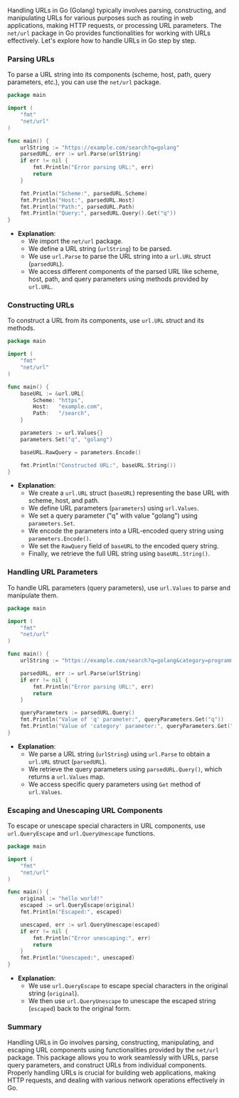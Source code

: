 Handling URLs in Go (Golang) typically involves parsing, constructing, and manipulating URLs for various purposes such as routing in web applications, making HTTP requests, or processing URL parameters. The `net/url` package in Go provides functionalities for working with URLs effectively. Let's explore how to handle URLs in Go step by step.

### Parsing URLs

To parse a URL string into its components (scheme, host, path, query parameters, etc.), you can use the `net/url` package.

```go
package main

import (
    "fmt"
    "net/url"
)

func main() {
    urlString := "https://example.com/search?q=golang"
    parsedURL, err := url.Parse(urlString)
    if err != nil {
        fmt.Println("Error parsing URL:", err)
        return
    }

    fmt.Println("Scheme:", parsedURL.Scheme)
    fmt.Println("Host:", parsedURL.Host)
    fmt.Println("Path:", parsedURL.Path)
    fmt.Println("Query:", parsedURL.Query().Get("q"))
}
```

- **Explanation**:
  - We import the `net/url` package.
  - We define a URL string (`urlString`) to be parsed.
  - We use `url.Parse` to parse the URL string into a `url.URL` struct (`parsedURL`).
  - We access different components of the parsed URL like scheme, host, path, and query parameters using methods provided by `url.URL`.

### Constructing URLs

To construct a URL from its components, use `url.URL` struct and its methods.

```go
package main

import (
    "fmt"
    "net/url"
)

func main() {
    baseURL := &url.URL{
        Scheme: "https",
        Host:   "example.com",
        Path:   "/search",
    }

    parameters := url.Values{}
    parameters.Set("q", "golang")

    baseURL.RawQuery = parameters.Encode()

    fmt.Println("Constructed URL:", baseURL.String())
}
```

- **Explanation**:
  - We create a `url.URL` struct (`baseURL`) representing the base URL with scheme, host, and path.
  - We define URL parameters (`parameters`) using `url.Values`.
  - We set a query parameter ("q" with value "golang") using `parameters.Set`.
  - We encode the parameters into a URL-encoded query string using `parameters.Encode()`.
  - We set the `RawQuery` field of `baseURL` to the encoded query string.
  - Finally, we retrieve the full URL string using `baseURL.String()`.

### Handling URL Parameters

To handle URL parameters (query parameters), use `url.Values` to parse and manipulate them.

```go
package main

import (
    "fmt"
    "net/url"
)

func main() {
    urlString := "https://example.com/search?q=golang&category=programming"

    parsedURL, err := url.Parse(urlString)
    if err != nil {
        fmt.Println("Error parsing URL:", err)
        return
    }

    queryParameters := parsedURL.Query()
    fmt.Println("Value of 'q' parameter:", queryParameters.Get("q"))
    fmt.Println("Value of 'category' parameter:", queryParameters.Get("category"))
}
```

- **Explanation**:
  - We parse a URL string (`urlString`) using `url.Parse` to obtain a `url.URL` struct (`parsedURL`).
  - We retrieve the query parameters using `parsedURL.Query()`, which returns a `url.Values` map.
  - We access specific query parameters using `Get` method of `url.Values`.

### Escaping and Unescaping URL Components

To escape or unescape special characters in URL components, use `url.QueryEscape` and `url.QueryUnescape` functions.

```go
package main

import (
    "fmt"
    "net/url"
)

func main() {
    original := "hello world!"
    escaped := url.QueryEscape(original)
    fmt.Println("Escaped:", escaped)

    unescaped, err := url.QueryUnescape(escaped)
    if err != nil {
        fmt.Println("Error unescaping:", err)
        return
    }
    fmt.Println("Unescaped:", unescaped)
}
```

- **Explanation**:
  - We use `url.QueryEscape` to escape special characters in the original string (`original`).
  - We then use `url.QueryUnescape` to unescape the escaped string (`escaped`) back to the original form.

### Summary

Handling URLs in Go involves parsing, constructing, manipulating, and escaping URL components using functionalities provided by the `net/url` package. This package allows you to work seamlessly with URLs, parse query parameters, and construct URLs from individual components. Properly handling URLs is crucial for building web applications, making HTTP requests, and dealing with various network operations effectively in Go.
